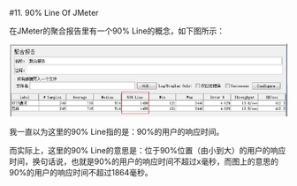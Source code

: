 #11. 90% Line Of JMeter

  在JMeter的聚合报告里有一个90% Line的概念，如下图所示：
  
  <img src="images/90%25Line.jpg" />

  我一直以为这里的90% Line指的是：90%的用户的响应时间。
  
  而实际上，这里的90% Line的意思是：位于90%位置（由小到大）的用户的响应时间，换句话说，也就是90%的用户的响应时间不超过x毫秒，而图上的意思的90%的用户的响应时间不超过1864毫秒。
